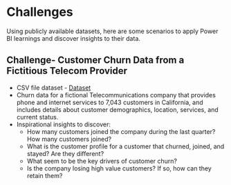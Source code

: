 # Challenges
Using publicly available datasets, here are some scenarios to apply Power BI learnings and discover insights to their data.

## Challenge- Customer Churn Data from a Fictitious Telecom Provider
- CSV file dataset - [Dataset](https://maven-datasets.s3.amazonaws.com/Telecom+Customer+Churn/Telecom+Customer+Churn.zip)
- Churn data for a fictional Telecommunications company that provides phone and internet services to 7,043 customers in California, and includes details about customer demographics, location, services, and current status.
- Inspirational insights to discover:
    - How many customers joined the company during the last quarter? How many customers joined?
    - What is the customer profile for a customer that churned, joined, and stayed? Are they different?
    - What seem to be the key drivers of customer churn?
    - Is the company losing high value customers? If so, how can they retain them?
